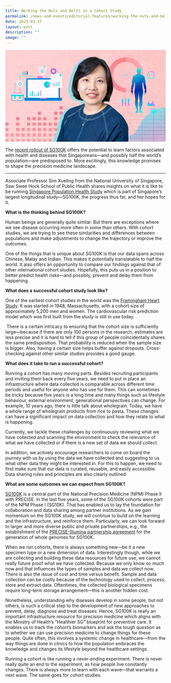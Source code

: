 ```yaml
---
title: Working the Nuts and Bolts in a Cohort Study
permalink: /news-and-events/editorial-features/working-the-nuts-and-bolts-in-a-cohort-study/
date: 2023-03-17
layout: post
description: ""
image: ""
---
```

![](/images/Resources/Editorial%20Features/2023/precise-feature-xueling_1400x800_2-768x439.jpg)

The [recent rollout of SG100K](https://www.ntu.edu.sg/medicine/news-events/news/detail/minister-for-health-launches-sg100k-and-enrols-in-study) offers the potential to learn factors associated with health and diseases that Singaporeans—and possibly half the world’s population—are predisposed to. More excitingly, this knowledge promises to shape the precision medicine landscape.

* * *

Associate Professor Sim Xueling from the National University of Singapore, Saw Swee Hock School of Public Health shares insights on what it is like to be running [Singapore Population Health Study](https://blog.nus.edu.sg/sphs/) which is part of Singapore’s largest longitudinal study—SG100K, the progress thus far, and her hopes for it.

**What is the thinking behind SG100K?**

Human beings are generally quite similar. But there are exceptions where we see disease occurring more often in some than others. With cohort studies, we are trying to see these similarities and differences between populations and make adjustments to change the trajectory or improve the outcomes.

One of the things that is unique about SG100K is that our data spans across Chinese, Malay and Indian. This makes it potentially translatable to half the world. It also offers an opportunity to compare our findings against that of other international cohort studies. Hopefully, this puts us in a position to better predict health risks—and possibly, prevent and delay them from happening.

**What does a successful cohort study look like?**

One of the earliest cohort studies in the world was the [Framingham Heart Study](https://www.framinghamheartstudy.org/participants/). It was started in 1948, Massachusetts, with a cohort size of approximately 5,200 men and women. The cardiovascular risk prediction model which was first built from the study is still in use today.

 There is a certain intricacy to ensuring that the cohort size is sufficiently large—because if there are only 100 persons in the research, estimates are less precise and it is hard to tell if this group of people coincidentally shares the same predisposition. That probability is reduced when the sample size is bigger. Also, having a certain size helps buffer against dropouts. Cross-checking against other similar studies provides a good gauge.

**What does it take to run a successful cohort?**

Running a cohort has many moving parts. Besides recruiting participants and inviting them back every five years, we need to put in place an infrastructure where data collected is comparable across different time periods and useful for anyone who has use for them. This can sometimes be tricky because five years is a long time and many things such as lifestyle behaviour, external environment, generational perspectives can change. For example, 10 years ago, there is little talk about wholegrain. Today, we have a whole range of wholegrain products from rice to pasta. These changes can have a significant impact on data collection and how they relate to what is happening.

Currently, we tackle these challenges by continuously reviewing what we have collected and scanning the environment to check the relevance of what we have collected or if there is a new set of data we should collect.

In addition, we actively encourage researchers to come on board the journey with us by using the data we have collected and suggesting to us what other data they might be interested in. For this to happen, we need to first make sure that our data is curated, reusable, and easily accessible. Data sharing rules and principles are also clearly outlined.

**What are some outcomes we can expect from SG100K?**

[SG100K](https://www.framinghamheartstudy.org/participants/) is a central part of the National Precision Medicine (NPM) Phase II with PRECISE. In the last five years, some of the SG100K cohorts were part of the NPM Phase I (SG10K). That has enabled us to lay the foundation for collaboration and data sharing among partner institutions. As we gain momentum on the SG100K study, we will continue to build on the learning and the infrastructure, and reinforce them. Particularly, we can look forward to larger and more diverse public and private partnerships, e.g., the establishment of the [PRECISE-Illumina partnership agreement](https://www.npm.sg/precise-illumina-partnership-agreement/) for the generation of whole genomes for SG100K.

When we run cohorts, there is always something new—be it a new specimen type or a new dimension of data. Interestingly though, while we are collecting and building these data resources for future use, we cannot really future proof what we have collected. Because we only know so much now and that influences the types of samples and data we collect now. There is also the issue of cost and time versus benefit. Sample and data collection can be costly because of the technology used to collect, process, store and extract data. Oftentimes, the collected biological specimens require long-term storage arrangement—this is another hidden cost.

Nonetheless, understanding why diseases develop in some people, but not others, is such a critical step to the development of new approaches to prevent, delay, diagnose and treat diseases. Hence, SG100K is really an important infrastructure resource for precision medicine which aligns with the Ministry of Health’s “Healthier SG” blueprint for preventive care. It enables us to track the cohort’s biomarkers and ask the tough question as to whether we can use precision medicine to change things for these people. Quite often, this involves a systemic change in healthcare—from the way things are done in clinics to how the population embraces the knowledge and changes its lifestyle beyond the healthcare settings.

Running a cohort is like running a never-ending experiment. There is never really quite an end to the experiment, as how people live constantly changes. There is always more to learn with each wave—that warrants a next wave. The same goes for cohort studies.